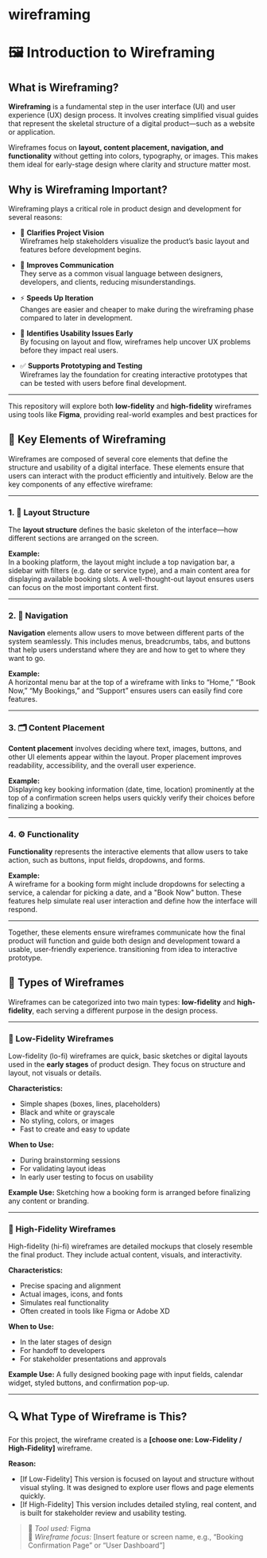 # wireframing

 # 🖼️ Introduction to Wireframing

## What is Wireframing?

**Wireframing** is a fundamental step in the user interface (UI) and user experience (UX) design process. It involves creating simplified visual guides that represent the skeletal structure of a digital product—such as a website or application.

Wireframes focus on **layout, content placement, navigation, and functionality** without getting into colors, typography, or images. This makes them ideal for early-stage design where clarity and structure matter most.

## Why is Wireframing Important?

Wireframing plays a critical role in product design and development for several reasons:

- 🎯 **Clarifies Project Vision**  
  Wireframes help stakeholders visualize the product’s basic layout and features before development begins.

- 🔄 **Improves Communication**  
  They serve as a common visual language between designers, developers, and clients, reducing misunderstandings.

- ⚡ **Speeds Up Iteration**  
  Changes are easier and cheaper to make during the wireframing phase compared to later in development.

- 🧪 **Identifies Usability Issues Early**  
  By focusing on layout and flow, wireframes help uncover UX problems before they impact real users.

- ✅ **Supports Prototyping and Testing**  
  Wireframes lay the foundation for creating interactive prototypes that can be tested with users before final development.

---

This repository will explore both **low-fidelity** and **high-fidelity** wireframes using tools like **Figma**, providing real-world examples and best practices for 

## 🧩 Key Elements of Wireframing

Wireframes are composed of several core elements that define the structure and usability of a digital interface. These elements ensure that users can interact with the product efficiently and intuitively. Below are the key components of any effective wireframe:

---

### 1. 🧱 Layout Structure

The **layout structure** defines the basic skeleton of the interface—how different sections are arranged on the screen.

**Example:**  
In a booking platform, the layout might include a top navigation bar, a sidebar with filters (e.g. date or service type), and a main content area for displaying available booking slots. A well-thought-out layout ensures users can focus on the most important content first.

---

### 2. 🧭 Navigation

**Navigation** elements allow users to move between different parts of the system seamlessly. This includes menus, breadcrumbs, tabs, and buttons that help users understand where they are and how to get to where they want to go.

**Example:**  
A horizontal menu bar at the top of a wireframe with links to “Home,” “Book Now,” “My Bookings,” and “Support” ensures users can easily find core features.

---

### 3. 🗂️ Content Placement

**Content placement** involves deciding where text, images, buttons, and other UI elements appear within the layout. Proper placement improves readability, accessibility, and the overall user experience.

**Example:**  
Displaying key booking information (date, time, location) prominently at the top of a confirmation screen helps users quickly verify their choices before finalizing a booking.

---

### 4. ⚙️ Functionality

**Functionality** represents the interactive elements that allow users to take action, such as buttons, input fields, dropdowns, and forms.

**Example:**  
A wireframe for a booking form might include dropdowns for selecting a service, a calendar for picking a date, and a "Book Now" button. These features help simulate real user interaction and define how the interface will respond.

---

Together, these elements ensure wireframes communicate how the final product will function and guide both design and development toward a usable, user-friendly experience.
transitioning from idea to interactive prototype.

## 🧮 Types of Wireframes

Wireframes can be categorized into two main types: **low-fidelity** and **high-fidelity**, each serving a different purpose in the design process.

---

### 📝 Low-Fidelity Wireframes

Low-fidelity (lo-fi) wireframes are quick, basic sketches or digital layouts used in the **early stages** of product design. They focus on structure and layout, not visuals or details.

**Characteristics:**
- Simple shapes (boxes, lines, placeholders)
- Black and white or grayscale
- No styling, colors, or images
- Fast to create and easy to update

**When to Use:**
- During brainstorming sessions
- For validating layout ideas
- In early user testing to focus on usability

**Example Use:** Sketching how a booking form is arranged before finalizing any content or branding.

---

### 🎨 High-Fidelity Wireframes

High-fidelity (hi-fi) wireframes are detailed mockups that closely resemble the final product. They include actual content, visuals, and interactivity.

**Characteristics:**
- Precise spacing and alignment
- Actual images, icons, and fonts
- Simulates real functionality
- Often created in tools like Figma or Adobe XD

**When to Use:**
- In the later stages of design
- For handoff to developers
- For stakeholder presentations and approvals

**Example Use:** A fully designed booking page with input fields, calendar widget, styled buttons, and confirmation pop-up.

---

## 🔍 What Type of Wireframe is This?

For this project, the wireframe created is a **[choose one: Low-Fidelity / High-Fidelity]** wireframe.

**Reason:**
- [If Low-Fidelity] This version is focused on layout and structure without visual styling. It was designed to explore user flows and page elements quickly.
- [If High-Fidelity] This version includes detailed styling, real content, and is built for stakeholder review and usability testing.

> 🎯 *Tool used:* Figma  
> 📌 *Wireframe focus:* [Insert feature or screen name, e.g., “Booking Confirmation Page” or “User Dashboard”]
